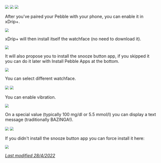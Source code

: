 <img src="../../images/hamburger_menu.png" style="zoom:75%;" />  
<img src="../../use/images/M-S-SW.png" style="zoom:75%;" />  
<img src="../images/M-S-SW3.png" style="zoom:75%;" />

After you've paired your Pebble with your phone, you can enable it in xDrip+.

<img src="../images/M-S-SW3a.png" style="zoom:75%;" />

xDrip+ will then install itself the watchface (no need to download it).

<img src="../images/M-S-SW3b.png" style="zoom:75%;" />

It will also propose you to install the snooze button app, if you skipped it you can do it later with Install Pebble Apps at the bottom.

<img src="../images/M-S-SW3c.png" style="zoom:75%;" />

You can select different watchface.

<img src="../images/M-S-SW3d.png" style="zoom:75%;" />

<img src="../images/M-S-SW3e.png" style="zoom:75%;" />

You can enable vibration.

<img src="../images/M-S-SW3f.png" style="zoom:75%;" />

On a special value (typically 100 mg/dl or 5.5 mmol/l) you can display a text message (traditionally BAZINGA!).

<img src="../images/M-S-SW3g.png" style="zoom:75%;" />

<img src="../images/M-S-SW3h.png" style="zoom:75%;" />

If you didn't install the snooze button app you can force install it here:

<img src="../images/M-S-SW3i.png" style="zoom:75%;" />

</br>

[*Last modified 28/4/2022*](https://github.com/NightscoutFoundation/xDrip/releases/tag/2022.03.27)